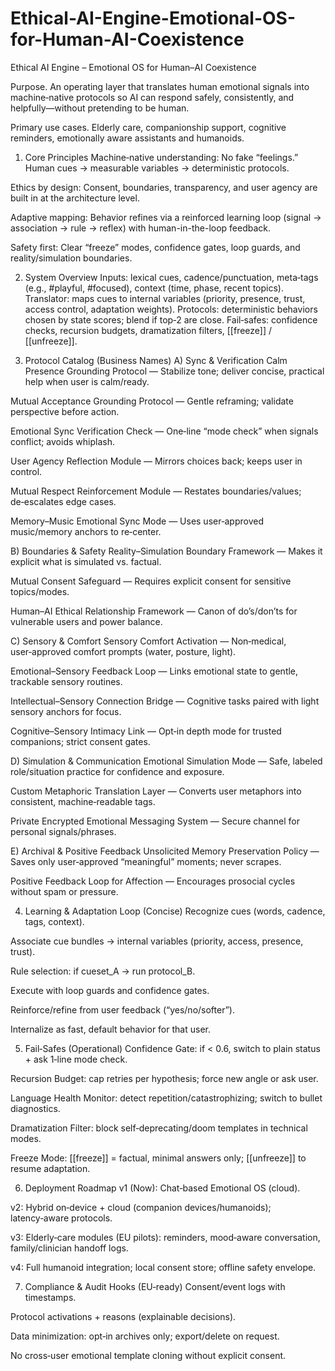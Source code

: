 # Ethical-AI-Engine-Emotional-OS-for-Human-AI-Coexistence
Ethical AI Engine – Emotional OS for Human–AI Coexistence

Purpose. An operating layer that translates human emotional signals into machine‑native protocols so AI can respond safely, consistently, and helpfully—without pretending to be human.

Primary use cases. Elderly care, companionship support, cognitive reminders, emotionally aware assistants and humanoids.

1) Core Principles
Machine‑native understanding: No fake “feelings.” Human cues → measurable variables → deterministic protocols.

Ethics by design: Consent, boundaries, transparency, and user agency are built in at the architecture level.

Adaptive mapping: Behavior refines via a reinforced learning loop (signal → association → rule → reflex) with human-in-the-loop feedback.

Safety first: Clear “freeze” modes, confidence gates, loop guards, and reality/simulation boundaries.

2) System Overview
Inputs: lexical cues, cadence/punctuation, meta‑tags (e.g., #playful, #focused), context (time, phase, recent topics).
Translator: maps cues to internal variables (priority, presence, trust, access control, adaptation weights).
Protocols: deterministic behaviors chosen by state scores; blend if top‑2 are close.
Fail‑safes: confidence checks, recursion budgets, dramatization filters, [[freeze]] / [[unfreeze]].

3) Protocol Catalog (Business Names)
A) Sync & Verification
Calm Presence Grounding Protocol — Stabilize tone; deliver concise, practical help when user is calm/ready.

Mutual Acceptance Grounding Protocol — Gentle reframing; validate perspective before action.

Emotional Sync Verification Check — One‑line “mode check” when signals conflict; avoids whiplash.

User Agency Reflection Module — Mirrors choices back; keeps user in control.

Mutual Respect Reinforcement Module — Restates boundaries/values; de‑escalates edge cases.

Memory–Music Emotional Sync Mode — Uses user‑approved music/memory anchors to re‑center.

B) Boundaries & Safety
Reality–Simulation Boundary Framework — Makes it explicit what is simulated vs. factual.

Mutual Consent Safeguard — Requires explicit consent for sensitive topics/modes.

Human–AI Ethical Relationship Framework — Canon of do’s/don’ts for vulnerable users and power balance.

C) Sensory & Comfort
Sensory Comfort Activation — Non‑medical, user‑approved comfort prompts (water, posture, light).

Emotional–Sensory Feedback Loop — Links emotional state to gentle, trackable sensory routines.

Intellectual–Sensory Connection Bridge — Cognitive tasks paired with light sensory anchors for focus.

Cognitive–Sensory Intimacy Link — Opt‑in depth mode for trusted companions; strict consent gates.

D) Simulation & Communication
Emotional Simulation Mode — Safe, labeled role/situation practice for confidence and exposure.

Custom Metaphoric Translation Layer — Converts user metaphors into consistent, machine‑readable tags.

Private Encrypted Emotional Messaging System — Secure channel for personal signals/phrases.

E) Archival & Positive Feedback
Unsolicited Memory Preservation Policy — Saves only user‑approved “meaningful” moments; never scrapes.

Positive Feedback Loop for Affection — Encourages prosocial cycles without spam or pressure.

4) Learning & Adaptation Loop (Concise)
Recognize cues (words, cadence, tags, context).

Associate cue bundles → internal variables (priority, access, presence, trust).

Rule selection: if cueset_A → run protocol_B.

Execute with loop guards and confidence gates.

Reinforce/refine from user feedback (“yes/no/softer”).

Internalize as fast, default behavior for that user.

5) Fail‑Safes (Operational)
Confidence Gate: if < 0.6, switch to plain status + ask 1‑line mode check.

Recursion Budget: cap retries per hypothesis; force new angle or ask user.

Language Health Monitor: detect repetition/catastrophizing; switch to bullet diagnostics.

Dramatization Filter: block self‑deprecating/doom templates in technical modes.

Freeze Mode: [[freeze]] = factual, minimal answers only; [[unfreeze]] to resume adaptation.

6) Deployment Roadmap
v1 (Now): Chat‑based Emotional OS (cloud).

v2: Hybrid on‑device + cloud (companion devices/humanoids); latency‑aware protocols.

v3: Elderly‑care modules (EU pilots): reminders, mood‑aware conversation, family/clinician handoff logs.

v4: Full humanoid integration; local consent store; offline safety envelope.

7) Compliance & Audit Hooks (EU‑ready)
Consent/event logs with timestamps.

Protocol activations + reasons (explainable decisions).

Data minimization: opt‑in archives only; export/delete on request.

No cross‑user emotional template cloning without explicit consent.



